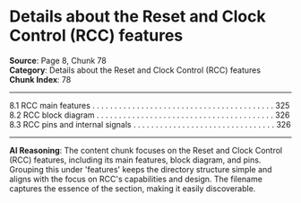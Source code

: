 # Details about the Reset and Clock Control (RCC) features

**Source**: Page 8, Chunk 78  
**Category**: Details about the Reset and Clock Control (RCC) features  
**Chunk Index**: 78

---

8.1 RCC main features . . . . . . . . . . . . . . . . . . . . . . . . . . . . . . . . . . . . . . . . . 325
8.2 RCC block diagram . . . . . . . . . . . . . . . . . . . . . . . . . . . . . . . . . . . . . . . . 326
8.3 RCC pins and internal signals . . . . . . . . . . . . . . . . . . . . . . . . . . . . . . . . 326

---

**AI Reasoning**: The content chunk focuses on the Reset and Clock Control (RCC) features, including its main features, block diagram, and pins. Grouping this under 'features' keeps the directory structure simple and aligns with the focus on RCC's capabilities and design. The filename captures the essence of the section, making it easily discoverable.
